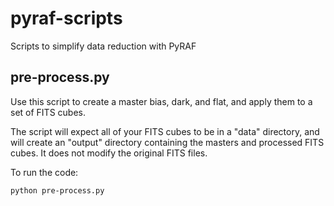 # pyraf-scripts
Scripts to simplify data reduction with PyRAF

## pre-process.py
Use this script to create a master bias, dark, and flat, and apply them to a set of FITS cubes.

The script will expect all of your FITS cubes to be in a "data" directory, and will create an "output" directory containing the masters and processed FITS cubes. It does not modify the original FITS files.

To run the code:

`python pre-process.py`

